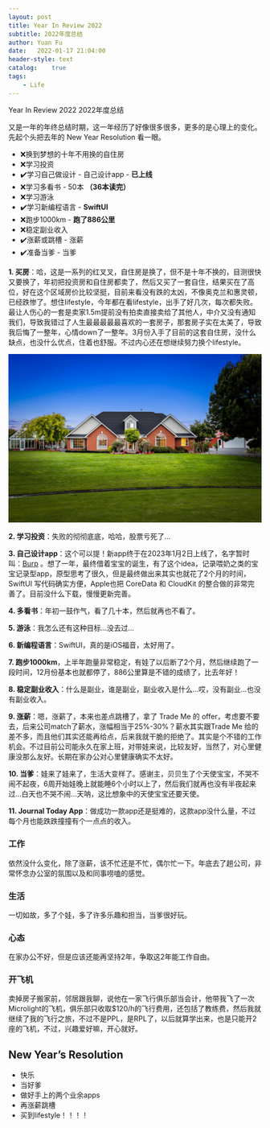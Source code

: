 ```yaml
---
layout: post
title: Year In Review 2022
subtitle: 2022年度总结
author: Yuan Fu
date:   2022-01-17 21:04:00
header-style: text
catalog:    true
tags:
    - Life
---
```


Year In Review 2022
2022年度总结

又是一年的年终总结时期，这一年经历了好像很多很多，更多的是心理上的变化。先起个头把去年的 New Year Resolution 看一眼。

* ❌换到梦想的十年不用换的自住房
* ❌学习投资
* ✔️学习自己做设计 - 自己设计app - **已上线**
* ❌学习多看书 - 50本 **（36本读完）**
* ❌学习游泳
* ✔️学习新编程语言 - **SwiftUI**
* ❌跑步1000km - **跑了886公里**
* ❌稳定副业收入
* ✔️涨薪或跳槽 - 涨薪
* ✔️准备当爹 - 当爹

**1. 买房**：哈，这是一系列的红叉叉，自住房是换了，但不是十年不换的，目测很快又要换了，年初把投资房和自住房都卖了，然后又买了一套自住，结果买在了高位，好在这个区域房价比较坚挺，目前来看没有跌的太凶，不像奥克兰和惠灵顿，已经跌惨了。想住lifestyle，今年都在看lifestyle，出手了好几次，每次都失败。最让人伤心的一套是卖家1.5m提前没有拍卖直接卖给了其他人，中介又没有通知我们，导致我错过了人生最最最最最喜欢的一套房子，那套房子实在太美了，导致我后悔了一整年，心情down了一整年。3月份入手了目前的这套自住房，没什么缺点，也没什么优点，住着也舒服。不过内心还在想继续努力换个lifestyle。

![Dream House](/img/article/dreamhouse.JPG)


**2. 学习投资**：失败的彻彻底底，哈哈，股票亏死了...

**3. 自己设计app**：这个可以提！新app终于在2023年1月2日上线了，名字暂时叫：[Burp](https://apps.apple.com/app/id1661435354?platform=iphone) 。想了一年，最终借着宝宝的诞生，有了这个idea，记录喂奶之类的宝宝记录型app，原型思考了很久，但是最终做出来其实也就花了2个月的时间，SwiftUI 写代码确实方便，Apple也把 CoreData 和 CloudKit 的整合做的非常完善了。目前没什么下载，慢慢更新完善。

**4. 多看书**：年初一鼓作气，看了几十本，然后就再也不看了。

**5. 游泳**：我怎么还有这种目标...没去过...

**6. 新编程语言**：SwiftUI，真的是iOS福音，太好用了。

**7. 跑步1000km**，上半年跑量非常稳定，有娃了以后断了2个月，然后继续跑了一段时间，12月份基本也就都停了，886公里算是不错的成绩了，比去年好！

**8. 稳定副业收入**：什么是副业，谁是副业，副业收入是什么...哎，没有副业...也没有副业收入。

**9. 涨薪**：嗯，涨薪了，本来也差点跳槽了，拿了 Trade Me 的 offer，考虑要不要去，后来公司match了薪水，涨幅相当于25%-30%？薪水其实跟Trade Me 给的差不多，而且他们其实还能再给点，后来我就干脆的拒绝了。其实是个不错的工作机会。不过目前公司能永久在家上班，对带娃来说，比较友好，当然了，对心里健康没那么友好。长期在家办公对心里健康确实不太好。

**10. 当爹**：娃来了娃来了，生活大变样了。感谢主，贝贝生了个天使宝宝，不哭不闹不起夜，6周开始娃晚上就能睡6个小时以上了，然后我们就再也没有半夜起来过...白天也不哭不闹...天呐，这比想象中的天使宝宝还要天使。

**11. Journal Today App**：做成功一款app还是挺难的，这款app没什么量，不过每个月也能跌跌撞撞有个一点点的收入。


### 工作

依然没什么变化，除了涨薪，该不忙还是不忙，偶尔忙一下。年底去了趟公司，非常怀念办公室的氛围以及和同事唠嗑的感觉。

### 生活

一切如故，多了个娃，多了许多乐趣和担当，当爹很好玩。

### 心态

在家办公不好，但是应该还能再坚持2年，争取这2年能工作自由。

### 开飞机

卖掉房子搬家前，邻居跟我聊，说他在一家飞行俱乐部当会计，他带我飞了一次Microlight的飞机，俱乐部只收取$120/h的飞行费用，还包括了教练费，然后我就继续了我的飞行之旅，不过不是PPL，是RPL了，以后就算学出来，也是只能开2座的飞机，不过，兴趣爱好嘛，开心就好。


## New Year’s Resolution

* 快乐
* 当好爹
* 做好手上的两个业余apps
* 再涨薪跳槽
* 买到lifestyle！！！！



